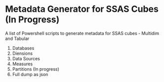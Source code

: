 # Metadata Generator for SSAS Cubes (In Progress)

A list of Powershell scripts to generate metadata for SSAS cubes - Multidim and Tabular

1. Databases
2. Diensions
3. Data Sources
4. Measures
5. Partitions (In progress)
6. Full dump as json

